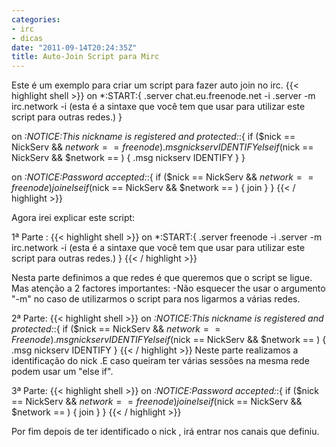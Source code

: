 ```yaml
---
categories:
- irc
- dicas
date: "2011-09-14T20:24:35Z"
title: Auto-Join Script para Mirc
---
```


Este é um exemplo para criar um script para fazer auto join no irc.
{{< highlight shell >}}
on *:START:{
    .server chat.eu.freenode.net -i
    .server -m irc.network -i (esta é a sintaxe que você tem que usar para utilizar este script para outras redes.)
}

on *:NOTICE:*This nickname is registered and protected*:*:{
    if ($nick == NickServ && $network == freenode ) {
        .msg nickserv IDENTIFY }
    elseif ($nick == NickServ && $network == ) {
        .msg nickserv IDENTIFY }
}

on *:NOTICE:*Password accepted*:*:{
    if ($nick == NickServ && $network == freenode) {
        join
    }
    elseif ($nick == NickServ && $network == ) {
        join
    }
}
{{< / highlight >}}

Agora irei explicar este script:

1ª Parte :
{{< highlight shell >}}
on *:START:{
    .server freenode -i
    .server -m irc.network -i (esta é a sintaxe que você tem que usar para utilizar este script para outras redes.)
}
{{< / highlight >}}

Nesta parte definimos a que redes é que queremos que o script se ligue. Mas atenção a 2 factores importantes:
-Não esquecer the usar o argumento "-m" no caso de utilizarmos o script para nos ligarmos a várias redes.

2ª Parte:
{{< highlight shell >}}
on *:NOTICE:*This nickname is registered and protected*:*:{
    if ($nick == NickServ && $network == Freenode ) {
        .msg nickserv IDENTIFY }
    elseif ($nick == NickServ && $network == ) {
        .msg nickserv IDENTIFY }
{{< / highlight >}}
Neste parte realizamos a identificação do nick .E caso queiram ter várias sessões na mesma rede podem usar um "else if".

3ª Parte:
{{< highlight shell >}}
on *:NOTICE:*Password accepted*:*:{
    if ($nick == NickServ && $network == freenode) {
        join
    } elseif ($nick == NickServ && $network == ) {
        join
   }
}
{{< / highlight >}}

Por fim depois de ter identificado o nick , irá entrar nos canais que definiu.

